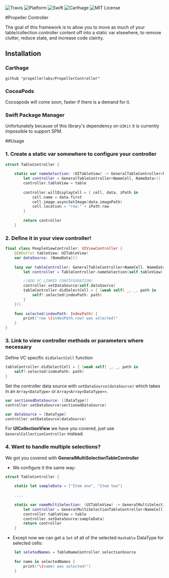 ![Travis](https://api.travis-ci.org/propellerlabs/PropellerController.svg?branch=master)
![Platform](https://img.shields.io/badge/platform-ios-lightgrey.svg)
![Swift](https://img.shields.io/badge/language-swift-orange.svg)
![Carthage](https://img.shields.io/badge/Carthage-compatible-4BC51D.svg?style=flat)
![MIT License](https://img.shields.io/badge/license-MIT-000000.svg)

#Propeller Controller


The goal of this framework is to allow you to move as much of your table/collection controller content off into a static var elsewhere, to remove clutter, reduce state, and increase code clairity.


## Installation


### Carthage

```
github "propellerlabs/PropellerController"
```

### CocoaPods

Cocoapods will come soon, faster if there is a demand for it.

### Swift Package Manager 

Unfortunately because of this library's dependency on `UIKit` it is currently impossible to support SPM.


##Usage


### 1. Create a static var somewhere to configure your controller
```Swift
struct TableController {
    
    static var nameSelection: (UITableView) -> GeneralTableController<NameCell, NameData> = { table in
        let controller = GeneralTableController<NameCell, NameData>()
        controller.tableView = table
       
        controller.willDisplayCell = { cell, data, iPath in
            cell.name = data.first
            cell.image.asyncSetImage(data.imagePath)
            cell.location = "row:" + iPath.row
        }
        
        return controller
    }
```
### 2. Define it in your view controller!

```Swift
final class PeopleViewController: UIViewController {
    @IBOutlet tableView: UITableView!
    var dataSource: [NameData]()
    
    lazy var tableController: GeneralTableController<NameCell, NameData> = {
        let controller = TableController.nameSelection(self.tableView)

        //ADD VC LINKED CONFIFGURATION!
        controller.setDataSource(self.dataSource)
        tableController.didSelectCell = { [weak self] _, _, path in 
            self?.selected(indexPath: path)
        }
    }()
    
    func selected(indexPath: IndexPath) {
        print("row \(indexPath.row) was selected!"
    }
}
```
### 3. Link to view controller methods or parameters where necessary

Define VC specific `didSelectCell` function
```Swift
tableController.didSelectCell = { [weak self] _, _, path in 
    self?.selected(indexPath: path)
}
```
Set the controller data source with `setDataSource(dataSource)` which takes in an `Array<DataType>` or `Array<Array<DataType>>`.

```Swift
var sectionedDataSource: [[DataType]]
controller.setDataSource(sectionedDataSource)

var dataSource = [DataType]
controller.setDataSource(dataSource)
```


For **UICollectionView** we have you covered, just use `GeneralCollectionController` instead.


### 4. Want to handle multiple selections? 

We got you covered with **GeneralMultiSelectionTableController**

- We configure it the same way:
```Swift
struct TableController {
    
    static let sampleData = ["Item one", "Item two"]
    
    ....
    
    static var nameMultiSelection: (UITableView) -> GeneralMultiSelectionTableController<NameCell, String> = { table in
        let controller = GeneralMultiSelectionTableController<NameCell, String>()
        controller.tableView = table
        controller.setDataSource(sampleData)
        return controller
    }
```
- Except now we can get a `Set` of all of the selected `Hashable` DataType for selected cells:
```Swift
    let seletedNames = TableNameController.selectionSource
    
    for name in selectedNames {
        print("\(name) was selected!")
    }
```
